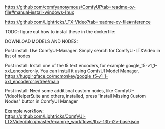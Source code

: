 
https://github.com/comfyanonymous/ComfyUI?tab=readme-ov-file#manual-install-windows-linux

https://github.com/Lightricks/LTX-Video?tab=readme-ov-file#inference



TODO: figure out how to install these in the dockerfile:


DOWNLOAD MODELS AND NODES:
  

Post install: Use ComfyUI-Manager. Simply search for ComfyUI-LTXVideo in list of nodes  

Post install: Install one of the t5 text encoders, for example google_t5-v1_1-xxl_encoderonly. You can install it using ComfyUI Model Manager.  
https://huggingface.co/mcmonkey/google_t5-v1_1-xxl_encoderonly/tree/main  

Post install: Need some additional custom nodes, like ComfyUI-VideoHelperSuite and others, installed, press "Install Missing Custom Nodes" button in ComfyUI Manager  

Example workflow:  
https://github.com/Lightricks/ComfyUI-LTXVideo/blob/master/example_workflows/ltxv-13b-i2v-base.json  

